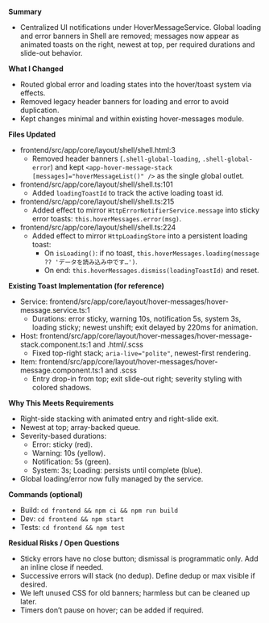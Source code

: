 **Summary**
- Centralized UI notifications under HoverMessageService. Global loading and error banners in Shell are removed; messages now appear as animated toasts on the right, newest at top, per required durations and slide-out behavior.

**What I Changed**
- Routed global error and loading states into the hover/toast system via effects.
- Removed legacy header banners for loading and error to avoid duplication.
- Kept changes minimal and within existing hover-messages module.

**Files Updated**
- frontend/src/app/core/layout/shell/shell.html:3
  - Removed header banners (`.shell-global-loading`, `.shell-global-error`) and kept `<app-hover-message-stack [messages]="hoverMessageList()" />` as the single global outlet.
- frontend/src/app/core/layout/shell/shell.ts:101
  - Added `loadingToastId` to track the active loading toast id.
- frontend/src/app/core/layout/shell/shell.ts:215
  - Added effect to mirror `HttpErrorNotifierService.message` into sticky error toasts: `this.hoverMessages.error(msg)`.
- frontend/src/app/core/layout/shell/shell.ts:224
  - Added effect to mirror `HttpLoadingStore` into a persistent loading toast:
    - On `isLoading()`: if no toast, `this.hoverMessages.loading(message ?? 'データを読み込み中です…')`.
    - On end: `this.hoverMessages.dismiss(loadingToastId)` and reset.

**Existing Toast Implementation (for reference)**
- Service: frontend/src/app/core/layout/hover-messages/hover-message.service.ts:1
  - Durations: error sticky, warning 10s, notification 5s, system 3s, loading sticky; newest unshift; exit delayed by 220ms for animation.
- Host: frontend/src/app/core/layout/hover-messages/hover-message-stack.component.ts:1 and .html/.scss
  - Fixed top-right stack; `aria-live="polite"`, newest-first rendering.
- Item: frontend/src/app/core/layout/hover-messages/hover-message.component.ts:1 and .scss
  - Entry drop-in from top; exit slide-out right; severity styling with colored shadows.

**Why This Meets Requirements**
- Right-side stacking with animated entry and right-slide exit.
- Newest at top; array-backed queue.
- Severity-based durations:
  - Error: sticky (red).
  - Warning: 10s (yellow).
  - Notification: 5s (green).
  - System: 3s; Loading: persists until complete (blue).
- Global loading/error now fully managed by the service.

**Commands (optional)**
- Build: `cd frontend && npm ci && npm run build`
- Dev: `cd frontend && npm start`
- Tests: `cd frontend && npm test`

**Residual Risks / Open Questions**
- Sticky errors have no close button; dismissal is programmatic only. Add an inline close if needed.
- Successive errors will stack (no dedup). Define dedup or max visible if desired.
- We left unused CSS for old banners; harmless but can be cleaned up later.
- Timers don’t pause on hover; can be added if required.
